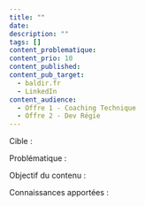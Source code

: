 ```yaml
---
title: ""
date: 
description: ""
tags: []
content_problematique: 
content_prio: 10
content_published: 
content_pub_target:
  - baldir.fr
  - LinkedIn
content_audience:
  - Offre 1 - Coaching Technique
  - Offre 2 - Dev Régie
---
```


Cible : 

Problématique : 

Objectif du contenu : 

Connaissances apportées :




<!--

L’objectif de Liberty est de me décharger mentalement de la création de contenu en planifiant à l’avance, comme je le fais faire à mes clients, tout le contenu nécessaire pour mon business. 

Structure d’un ticket : 

1) Problématique centrale du ticket 
2) Résolution de la problématique énoncée 
3) Objectif du ticket 
4) Call to action s’il en est

Au niveau du format si on part sur LinkedIn : 

→ Les sujets très opérationnels doivent être réalisés sous forme de carrousel en plus du texte : format qui fonctionne très bien et te permet une réutilisation régulière sur la plateforme mais aussi sur d’autres : plus gros taux d’impression + valeur ajoutée ++ 

→ Les publications écrites **typées storytelling** (je le rappelle : ça ne veut pas dire bullshit, ça veut dire qui **raconte une histoire** en faisant en sorte que **la cible se sente concernée / touchée par le contenu**) sont soit écrites, soit vidéo : à ta guise ! Pour appuyer ta marque personnelle, tu peux avoir une charte graphique ou une gimmick récurrente, un style à toi (le dessin, infographies animées, gif (toujours avec pertinence attention), etc..) : Canva pro est amplement suffisant pour tout ça et il y a aussi les IA génératives, mais n’en abuse pas : une photo prise par toi même fait toujours plus naturel pour raconter une histoire qu’une image IA. 

→ Rappelle toi du ratio à respecter : 80% apport de connaissance / 10% Promotion Faible / 10% Promotion forte et TOUJOURS esssayer de raconter des histoires. 

Pose toi la question : “est-ce intéressant à lire / consommer ?” et “est-ce qu’on apprend quelque chose d’utile ?” 

Voilà c’est parti !

-->